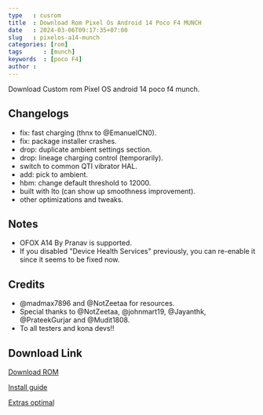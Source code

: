 ```yaml
---
type   : cusrom
title  : Download Rom Pixel Os Android 14 Poco F4 MUNCH
date   : 2024-03-06T09:17:35+07:00
slug   : pixelos-a14-munch
categories: [rom]
tags      : [munch]
keywords  : [poco F4]
author : 
---
```


Download Custom rom Pixel OS android 14 poco f4 munch.

## Changelogs
- fix: fast charging (thnx to @EmanuelCN0).
- fix: package installer crashes.
- drop: duplicate ambient settings section.
- drop: lineage charging control (temporarily).
- switch to common QTI vibrator HAL.
- add: pick to ambient.
- hbm: change default threshold to 12000.
- built with lto (can show up smoothness improvement).
- other optimizations and tweaks.

## Notes
- OFOX A14 By Pranav is supported.
- If you disabled "Device Health Services" previously, you can re-enable it since it seems to be fixed now.

## Credits
- @madmax7896 and @NotZeetaa for resources.
- Special thanks to @NotZeetaa, @johnmart19, @Jayanthk, @PrateekGurjar and @Mudit1808.
- To all testers and kona devs!!

## Download Link
[Download ROM](https://pixeldrain.com/api/file/8rMGxtri?download)

[Install guide](https://github.com/username0136/res/blob/main/POS/install.md#installation)

[Extras optimal](https://github.com/username0136/res/blob/main/POS/post-install.md)


